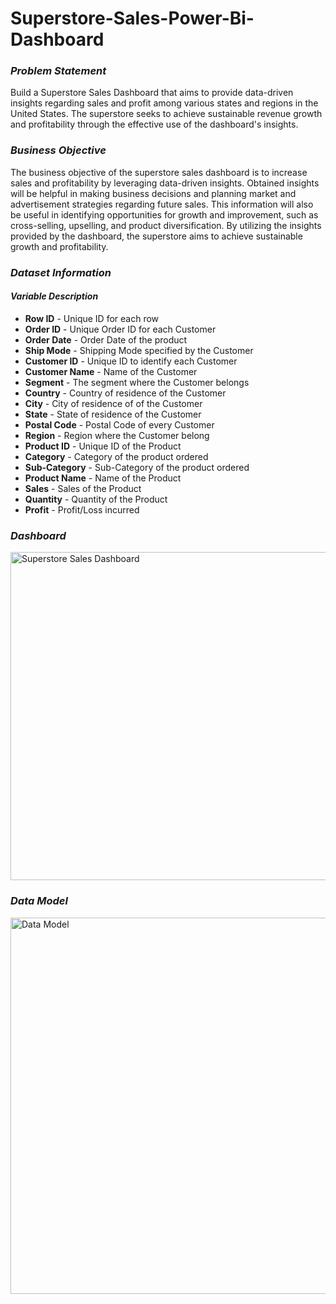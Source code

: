 # Superstore-Sales-Power-Bi-Dashboard

### *Problem Statement*
Build a Superstore Sales Dashboard that aims to provide data-driven insights regarding sales and profit among various states and regions in the United States. The superstore seeks to achieve sustainable revenue growth and profitability through the effective use of the dashboard's insights.


### *Business Objective*
The business objective of the superstore sales dashboard is to increase sales and profitability by leveraging data-driven insights. Obtained insights will be helpful in making business decisions and planning market and advertisement strategies regarding future sales. This information will also be useful in identifying opportunities for growth and improvement, such as cross-selling, upselling, and product diversification. By utilizing the insights provided by the dashboard, the superstore aims to achieve sustainable growth and profitability.



### *Dataset Information*
#### *Variable Description*

* **Row ID** - Unique ID for each row
* **Order ID** - Unique Order ID for each Customer
* **Order Date** - Order Date of the product
* **Ship Mode** - Shipping Mode specified by the Customer
* **Customer ID** - Unique ID to identify each Customer
* **Customer Name** - Name of the Customer
* **Segment** - The segment where the Customer belongs 
* **Country** - Country of residence of the Customer
* **City** - City of residence of of the Customer
* **State** - State of residence of the Customer
* **Postal Code** - Postal Code of every Customer 
* **Region** - Region where the Customer belong
* **Product ID** - Unique ID of the Product
* **Category** - Category of the product ordered
* **Sub-Category** - Sub-Category of the product ordered
* **Product Name** - Name of the Product
* **Sales** - Sales of the Product
* **Quantity** - Quantity of the Product
* **Profit** - Profit/Loss incurred

### *Dashboard*
<img width="525" alt="Superstore Sales Dashboard" src="https://github.com/user-attachments/assets/53a49eac-0135-4def-a422-46e5a61ecc17">

### *Data Model*
<img width="602" alt="Data Model" src="https://github.com/user-attachments/assets/248e2569-a7be-4eaa-bfd3-7aeeaffae1d6">



